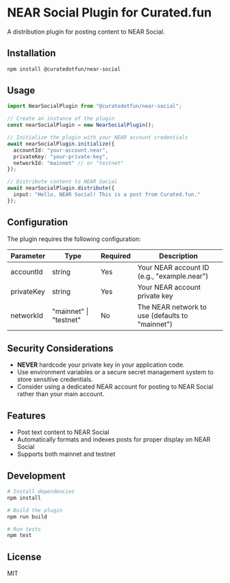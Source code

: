 # NEAR Social Plugin for Curated.fun

A distribution plugin for posting content to NEAR Social.

## Installation

```bash
npm install @curatedotfun/near-social
```

## Usage

```typescript
import NearSocialPlugin from "@curatedotfun/near-social";

// Create an instance of the plugin
const nearSocialPlugin = new NearSocialPlugin();

// Initialize the plugin with your NEAR account credentials
await nearSocialPlugin.initialize({
  accountId: "your-account.near",
  privateKey: "your-private-key",
  networkId: "mainnet" // or "testnet"
});

// Distribute content to NEAR Social
await nearSocialPlugin.distribute({
  input: "Hello, NEAR Social! This is a post from Curated.fun."
});
```

## Configuration

The plugin requires the following configuration:

| Parameter | Type | Required | Description |
|-----------|------|----------|-------------|
| accountId | string | Yes | Your NEAR account ID (e.g., "example.near") |
| privateKey | string | Yes | Your NEAR account private key |
| networkId | "mainnet" \| "testnet" | No | The NEAR network to use (defaults to "mainnet") |

## Security Considerations

- **NEVER** hardcode your private key in your application code.
- Use environment variables or a secure secret management system to store sensitive credentials.
- Consider using a dedicated NEAR account for posting to NEAR Social rather than your main account.

## Features

- Post text content to NEAR Social
- Automatically formats and indexes posts for proper display on NEAR Social
- Supports both mainnet and testnet

## Development

```bash
# Install dependencies
npm install

# Build the plugin
npm run build

# Run tests
npm test
```

## License

MIT
